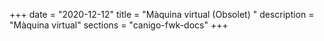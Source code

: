 +++
date        = "2020-12-12"
title       = "Màquina virtual (Obsolet) "
description = "Màquina virtual"
sections    = "canigo-fwk-docs"
+++